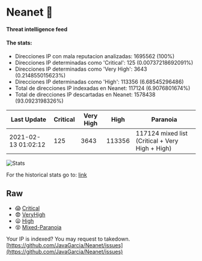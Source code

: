 # Neanet :hocho:
#### Threat intelligence feed
#### The stats:

- Direcciones IP con mala reputacion analizadas: 1695562 (100%)
- Direcciones IP determinadas como 'Critical':  125 (0.00737218692091%)
- Direcciones IP determinadas como 'Very High':  3643 (0.214855015623%)
- Direcciones IP determinadas como 'High':  113356 (6.68545296486)
- Total de direcciones IP indexadas en Neanet:  117124 (6.9076801674%)
- Total de direcciones IP descartadas en Neanet:  1578438 (93.0923198326%)

| Last Update | Critical | Very High | High | Paranoia |
| --- | --- | --- | --- | --- |
| 2021-02-13 01:02:12 | 125 | 3643 | 113356 | 117124 mixed list (Critical + Very High + High)|

![Stats](https://docs.google.com/spreadsheets/d/e/2PACX-1vSnaNMIXVabIpDJjufMlzH7poXnshF3mgd8Is1g9ytUEzVsP5my4Trn8f-xkoLLQ38xpL3HtmUexLo6/pubchart?oid=501124687&format=image)

For the historical stats go to: [link](/stats.csv)
## Raw
- :scream: [Critical](https://raw.githubusercontent.com/JavaGarcia/Neanet/master/blacklists/neanet_critical.txt)
- :fearful: [VeryHigh](https://raw.githubusercontent.com/JavaGarcia/Neanet/master/blacklists/neanet_veryHigh.txtt)
- :frowning: [High](https://raw.githubusercontent.com/JavaGarcia/Neanet/master/blacklists/neanet_high.txt)
- :dizzy_face: [Mixed-Paranoia](https://raw.githubusercontent.com/JavaGarcia/Neanet/master/blacklists/neanet_all.txt)


Your IP is indexed? You may request to takedown. [https://github.com/JavaGarcia/Neanet/issues](https://github.com/JavaGarcia/Neanet/issues)





























































































































































































































































































































































































































































































































































































































































































































































































































































































































































































































































































































































































































































































































































































































































































































































































































































































































































































































































































































































































































































































































































































































































































































































































































































































































































































































































































































































































































































































































































































































































































































































































































































































































































































































































































































































































































































































































































































































































































































































































































































































































































































































































































































